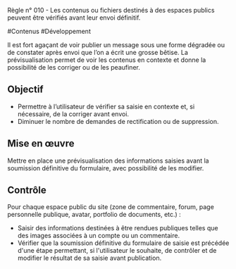 
Règle n° 010  - Les contenus ou fichiers destinés à des espaces publics peuvent être vérifiés avant leur envoi définitif.

#Contenus #Développement

Il est fort agaçant de voir publier un message sous une forme dégradée ou de constater après envoi que l’on a écrit une grosse bêtise. La prévisualisation permet de voir les contenus en contexte et donne la possibilité de les corriger ou de les peaufiner.

Objectif
--------

*   Permettre à l’utilisateur de vérifier sa saisie en contexte et, si nécessaire, de la corriger avant envoi.
*   Diminuer le nombre de demandes de rectification ou de suppression.

Mise en œuvre
-------------

Mettre en place une prévisualisation des informations saisies avant la soumission définitive du formulaire, avec possibilité de les modifier.

Contrôle
--------

Pour chaque espace public du site (zone de commentaire, forum, page personnelle publique, avatar, portfolio de documents, etc.) :

*   Saisir des informations destinées à être rendues publiques telles que des images associées à un compte ou un commentaire.
*   Vérifier que la soumission définitive du formulaire de saisie est précédée d'une étape permettant, si l'utilisateur le souhaite, de contrôler et de modifier le résultat de sa saisie avant publication.
